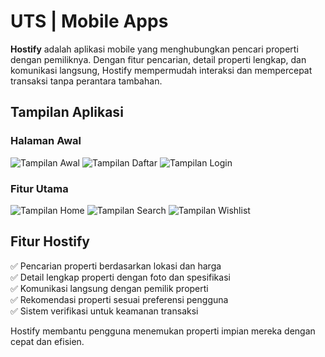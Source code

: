 # UTS | Mobile Apps 

**Hostify** adalah aplikasi mobile yang menghubungkan pencari properti dengan pemiliknya. Dengan fitur pencarian, detail properti lengkap, dan komunikasi langsung, Hostify mempermudah interaksi dan mempercepat transaksi tanpa perantara tambahan.

## Tampilan Aplikasi

### Halaman Awal
![Tampilan Awal](https://i.ibb.co/N2DyDD6/starup.jpg)
![Tampilan Daftar](https://i.ibb.co/8Db0KWy/daftar.jpg)
![Tampilan Login](https://i.ibb.co/mVgQRLn/login.jpg)

### Fitur Utama
![Tampilan Home](https://i.ibb.co/4ZThSr8/home.jpg)
![Tampilan Search](https://i.ibb.co/yKDh12P/search.jpg)
![Tampilan Wishlist](https://i.ibb.co/CpzSQV0/wishlist.jpg)

## Fitur Hostify
✅ Pencarian properti berdasarkan lokasi dan harga  
✅ Detail lengkap properti dengan foto dan spesifikasi  
✅ Komunikasi langsung dengan pemilik properti  
✅ Rekomendasi properti sesuai preferensi pengguna  
✅ Sistem verifikasi untuk keamanan transaksi  

Hostify membantu pengguna menemukan properti impian mereka dengan cepat dan efisien.  
